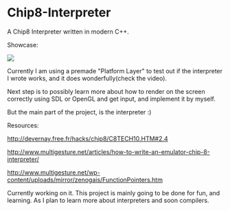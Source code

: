 # Chip8-Interpreter
 A Chip8 Interpreter written in modern C++. 



Showcase:

[![](http://img.youtube.com/vi/DZa5QTGeFqM/0.jpg)](http://www.youtube.com/watch?v=DZa5QTGeFqM "")



Currently I am using a premade "Platform Layer" to test out if the interpreter I wrote works, and it does wonderfully(check the video).

Next step is to possibly learn more about how to render on the screen correctly using SDL or OpenGL and get input, and implement it by myself. 

But the main part of the project, is the interpreter :)




Resources:

http://devernay.free.fr/hacks/chip8/C8TECH10.HTM#2.4

http://www.multigesture.net/articles/how-to-write-an-emulator-chip-8-interpreter/

http://www.multigesture.net/wp-content/uploads/mirror/zenogais/FunctionPointers.htm


Currently working on it. This project is mainly going to be done for fun, and learning. As I plan to learn more about interpreters and soon compilers. 
